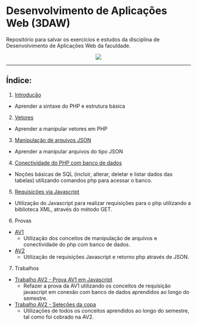 # Desenvolvimento de Aplicações Web (3DAW)
Repositório para salvar os exercícios e estudos da disciplina de Desenvolvimento de Aplicações Web da faculdade.
<p align="center">
<img src="https://media.giphy.com/media/oZKuC9DJUK2yc/giphy.gif">
</p>
<hr>

## Índice:
 1. [Introdução](https://github.com/VitoriaPiloto/3DAW/tree/main/Aula%201%20-%20introdu%C3%A7%C3%A3o)
 - Aprender a sintaxe do PHP e estrutura básica
 2. [Vetores](https://github.com/VitoriaPiloto/3DAW/tree/main/Aula%202%20-%20vetores)
 - Aprender a manipular vetores em PHP
 3. [Manipulação de arquivos JSON](https://github.com/VitoriaPiloto/3DAW/tree/main/Aula%205%20-%20manipula%C3%A7%C3%A3o%20de%20arquivos%20com%20json/Tentativa%20em%20aula)
 - Aprender a manipular arquivos do tipo JSON
 4. [Conectividade do PHP com banco de dados](https://github.com/VitoriaPiloto/3DAW/tree/main/Aula%206%20-%20php%20com%20banco%20de%20dados)
 - Noções básicas de SQL (incluir, alterar, deletar e listar dados das tabelas) utilizando comandos php para acessar o banco.
 5. [Requisições via Javascript](https://github.com/VitoriaPiloto/3DAW/tree/main/Aula%207%20-%20requisi%C3%A7%C3%A3o%20por%20js)
 - Utilização do Javascript para realizar requisições para o php utilizando a biblioteca XML, através do método GET.
 6. Provas
 - [AV1](https://github.com/VitoriaPiloto/3DAW/tree/main/Prova%20AV1%20-%20Banco%20de%20dados)
	 - Utilização dos conceitos de manipulação de arquivos e conectividade do php com banco de dados.
- [AV2](https://github.com/VitoriaPiloto/3DAW/tree/main/Prova%20AV2%20-%20Aluguel%20de%20Carros)
	- Utilização de requisições Javascript e retorno php através de JSON.
7. Trabalhos 
- [Trabalho AV2 - Prova AV1 em Javascript](https://github.com/VitoriaPiloto/3DAW/tree/main/Trabalho%203DAW%20-%20Refazer%20AV1%20com%20requisi%C3%A7%C3%A3o%20JS/AV1JS)
	- Refazer a prova da AV1 utilizando os conceitos de requisição javascript em conexão com banco de dados aprendidos ao longo do semestre.
- [Trabalho AV2 - Seleções da copa](https://github.com/VitoriaPiloto/3DAW/tree/main/Trabalho%203DAW%20-%20Copa)
	- Utilizações de todos os conceitos aprendidos ao longo do semestre, tal como foi cobrado na AV2.
